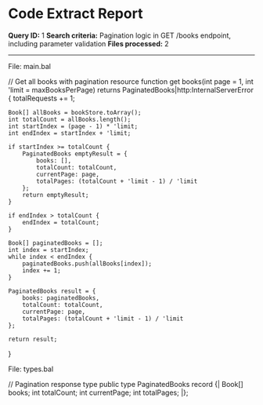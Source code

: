 # Code Extract Report

**Query ID:** 1
**Search criteria:** Pagination logic in GET /books endpoint, including parameter validation
**Files processed:** 2

---

File: main.bal

// Get all books with pagination
resource function get books(int page = 1, int 'limit = maxBooksPerPage) returns PaginatedBooks|http:InternalServerError {
    totalRequests += 1;

    Book[] allBooks = bookStore.toArray();
    int totalCount = allBooks.length();
    int startIndex = (page - 1) * 'limit;
    int endIndex = startIndex + 'limit;

    if startIndex >= totalCount {
        PaginatedBooks emptyResult = {
            books: [],
            totalCount: totalCount,
            currentPage: page,
            totalPages: (totalCount + 'limit - 1) / 'limit
        };
        return emptyResult;
    }

    if endIndex > totalCount {
        endIndex = totalCount;
    }

    Book[] paginatedBooks = [];
    int index = startIndex;
    while index < endIndex {
        paginatedBooks.push(allBooks[index]);
        index += 1;
    }

    PaginatedBooks result = {
        books: paginatedBooks,
        totalCount: totalCount,
        currentPage: page,
        totalPages: (totalCount + 'limit - 1) / 'limit
    };

    return result;
}

File: types.bal

// Pagination response type
public type PaginatedBooks record {|
    Book[] books;
    int totalCount;
    int currentPage;
    int totalPages;
|};